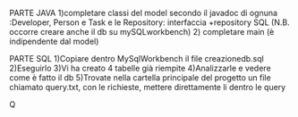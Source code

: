 PARTE JAVA
1)completare classi del model secondo il javadoc di ognuna :Developer, Person e Task e le Repository: interfaccia +repository SQL (N.B. occorre creare anche il db su mySQLworkbench)
2) completare main (è indipendente dal model)

PARTE SQL
1)Copiare dentro MySqlWorkbench il file creazionedb.sql
2)Eseguirlo
3)Vi ha creato 4 tabelle già riempite
4)Analizzarle e vedere come è fatto il db
5)Trovate nella cartella principale del progetto un file chiamato query.txt, con le richieste,
    mettere direttamente li dentro le query

Q